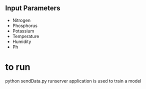 ## Input Parameters
- Nitrogen
- Phosphorus
- Potassium
- Temperature
- Humidity
- Ph


# to run 
python sendData.py runserver
application is used to train a model